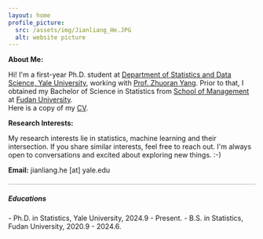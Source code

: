 ```yaml
---
layout: home
profile_picture:
  src: /assets/img/Jianliang_He.JPG
  alt: website picture
---
```

<p>
<b>About Me:</b> 

Hi! I'm a first-year Ph.D. student at <a href="https://statistics.yale.edu//">Department of Statistics and Data Science, Yale University</a>, 
	working with <a href="https://zhuoranyang.github.io/">Prof. Zhuoran Yang</a>.
Prior to that, I obtained my Bachelor of Science in Statistics from <a href="https://www.fdsm.fudan.edu.cn/aboutus/default.html">School of Management</a> at <a href="https://www.fudan.edu.cn/">Fudan University</a>.  
Here is a copy of my <a href="assets/files/Jianliang-He.pdf">CV</a>.
</p>

<p>
<b>Research Interests:</b> 

My research interests lie in statistics, machine learning and their intersection. If you share similar interests, feel free to reach out. I'm always open to conversations and excited about exploring new things. :-)
</p>

<p>
<b>Email:</b> jianliang.he [at] yale.edu
</p>

<hr style="height:1px;opacity:0.3;color:gray;margin:20px 0px 15px 0px">

<h5> Educations </h5>
- Ph.D. in Statistics, Yale University, 2024.9 - Present.
- B.S. in Statistics, Fudan University, 2020.9 - 2024.6. 
